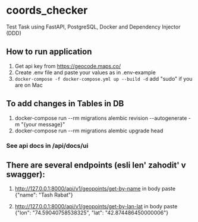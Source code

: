 # coords_checker
Test Task using FastAPI, PostgreSQL, Docker and Dependency Injector (DDD)


## How to run application

1. Get api key from https://geocode.maps.co/
2. Create .env file and paste your values as in .env-example 
3. ``` docker-compose -f docker-compose.yml up --build -d ``` add "sudo" if you are on Mac


## To add changes in Tables in DB

1. docker-compose run --rm migrations alembic revision --autogenerate -m "{your message}"
2. docker-compose run --rm migrations alembic upgrade head


### See api docs in /api/docs/ui

## There are several endpoints (esli len' zahodit' v swagger):

1. http://127.0.0.1:8000/api/v1/geopoints/get-by-name
in body paste {"name": "Tash Rabat"}

2. http://127.0.0.1:8000/api/v1/geopoints/get-by-lan-lat
in body paste {"lon": "74.59040758538325", "lat": "42.874486450000006"}
